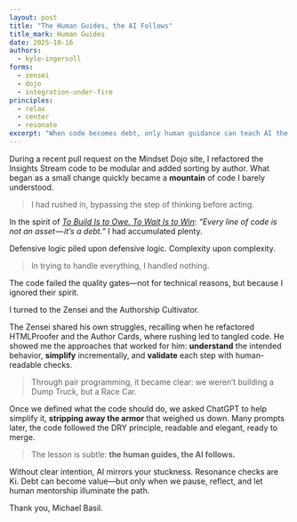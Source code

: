 ```yaml
---
layout: post
title: "The Human Guides, the AI Follows"
title_mark: Human Guides
date: 2025-10-16
authors: 
  - kyle-ingersoll
forms:
  - zensei
  - dojo
  - integration-under-fire
principles:
  - relax
  - center
  - resonate
excerpt: "When code becomes debt, only human guidance can teach AI the Way forward."
---
```


During a recent pull request on the Mindset Dojo site, I refactored the Insights Stream code to be modular and added sorting by author. What began as a small change quickly became a **mountain** of code I barely understood.

> I had rushed in, bypassing the step of thinking before acting.

In the spirit of [*To Build Is to Owe. To Wait Is to Win*](../build-owe-wait-win/): *“Every line of code is not an asset — it’s a debt.”* I had accumulated plenty.

Defensive logic piled upon defensive logic. Complexity upon complexity.

> In trying to handle everything, I handled nothing.

The code failed the quality gates—not for technical reasons, but because I ignored their spirit.

I turned to the Zensei and the Authorship Cultivator.

The Zensei shared his own struggles, recalling when he refactored HTMLProofer and the Author Cards, where rushing led to tangled code. He showed me the approaches that worked for him: **understand** the intended behavior, **simplify** incrementally, and **validate** each step with human-readable checks.

> Through pair programming, it became clear: we weren’t building a Dump Truck, but a Race Car.

Once we defined what the code should do, we asked ChatGPT to help simplify it, **stripping away the armor** that weighed us down. Many prompts later, the code followed the DRY principle, readable and elegant, ready to merge.

> The lesson is subtle: **the human guides, the AI follows.**

Without clear intention, AI mirrors your stuckness. Resonance checks are Ki. Debt can become value—but only when we pause, reflect, and let human mentorship illuminate the path.

Thank you, Michael Basil.
